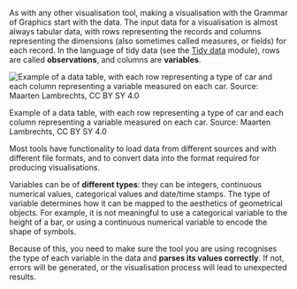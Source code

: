 As with any other visualisation tool, making a visualisation with the Grammar of Graphics start with the data. The input data for a visualisation is almost always tabular data, with rows representing the records and columns representing the dimensions (also sometimes called measures, or fields) for each record. In the language of tidy data (see the [Tidy data](Tidy%20data%208b1465b3f83a442f97d1d33ce400dbe7.md) module), rows are called **observations**, and columns are **variables**.

![Example of a data table, with each row representing a type of car and each column representing a variable measured on each car. Source: Maarten Lambrechts, CC BY SY 4.0](Building%20blocks%20of%20the%20Grammar%20of%20Graphics%202aa612131ff246cf95f99d6c95fcbe4e/data-table-cars.png)

Example of a data table, with each row representing a type of car and each column representing a variable measured on each car. Source: Maarten Lambrechts, CC BY SY 4.0

Most tools have functionality to load data from different sources and with different file formats, and to convert data into the format required for producing visualisations.

Variables can be of **different types**: they can be integers, continuous numerical values, categorical values and date/time stamps. The type of variable determines how it can be mapped to the aesthetics of geometrical objects. For example, it is not meaningful to use a categorical variable to the height of a bar, or using a continuous numerical variable to encode the shape of symbols.

Because of this, you need to make sure the tool you are using recognises the type of each variable in the data and **parses its values correctly**. If not, errors will be generated, or the visualisation process will lead to unexpected results.